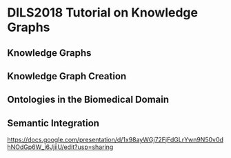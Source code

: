 # DILS2018 Tutorial on Knowledge Graphs

## Knowledge Graphs 

## Knowledge Graph Creation 

## Ontologies in the Biomedical Domain

## Semantic Integration

https://docs.google.com/presentation/d/1x98ayWGj72FjFdGLrYwn9N50v0dhNOdGp6W_i6JjiiU/edit?usp=sharing
